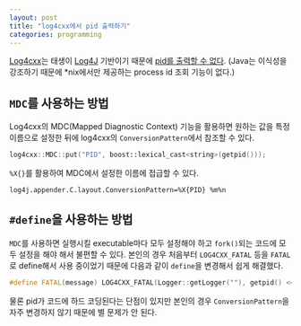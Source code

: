 ```yaml
---
layout: post
title: "log4cxx에서 pid 출력하기"
categories: programming
---
```


[Log4cxx][1]는 태생이 [Log4J][2] 기반이기 때문에 [pid를 출력할 수 없다][3]. (Java는 이식성을 강조하기 때문에 *nix에서만 제공하는 process id 조회 기능이 없다.)

## `MDC`를 사용하는 방법

Log4cxx의 MDC(Mapped Diagnostic Context) 기능을 활용하면 원하는 값을 특정 이름으로 설정한 뒤에 log4cxx의 `ConversionPattern`에서 참조할 수 있다.

```cpp
log4cxx::MDC::put("PID", boost::lexical_cast<string>(getpid()));
```

`%X{}`를 활용하여 MDC에서 설정한 이름에 접급할 수 있다.

```
log4j.appender.C.layout.ConversionPattern=%X{PID} %m%n
```

## `#define`을 사용하는 방법

`MDC`를 사용하면 실행시킬 executable마다 모두 설정해야 하고 `fork()`되는 코드에 모두 설정을 해야 해서 불편할 수 있다. 본인의 경우 처음부터 `LOG4CXX_FATAL` 등을 `FATAL`로 define해서 사용 중이었기 때문에 다음과 같이 `define`을 변경해서 쉽게 해결했다.

```cpp
#define FATAL(message) LOG4CXX_FATAL(Logger::getLogger(""), getpid() << " " <<  message)
```

물론 pid가 코드에 하드 코딩된다는 단점이 있지만 본인의 경우 `ConversionPattern`을 자주 변경하지 않기 때문에 별 문제가 안 된다.

[1]: http://logging.apache.org/log4cxx/
[2]: http://logging.apache.org/log4j/2.x/
[3]: http://t210146.apache-logging-log4cxx-user.apachetalks.us/conversionpattern-to-print-process-id-and-name-in-log4cxx-t210146.html
